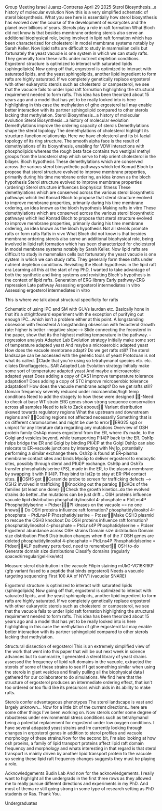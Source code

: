 Group Meeting
Israel Juarez-Contreras
April 29 2025
Sterol Biosynthesis…a history of molecular evolution 
Now this is a very  simplified schematic of sterol biosynthesis. What you see here is essentially how sterol biosynthesis has evolved over the course of the development of eukaryotes and the  planet over billions of years. 
Sterols play a role in raft formation
What Bloch did not know is that besides membrane ordering sterols also serve an additional biophysical role, being involved in lipid raft formation which has been characterized for cholesterol in model membrane systems notably by Sarah Keller. Now lipid rafts are difficult to study in mammalian cells but fortunately the yeast vacuole is one system in which we can study rafts. They generally form these rafts under nutrient depletion conditions. 
Ergosterol structure is optimized to interact with saturated lipids (sphingolipids)
Now going off that, ergosterol is optimized to interact with saturated lipids, and the yeast sphingolipids, another lipid ingredient to form rafts are highly saturated. If we completely genetically replace ergosterol with other eukaryotic sterols such as cholesterol or campesterol, we see that the vacuole fails to under lipid raft formation highlighting the structural requirement needed to form rafts. This idea has been theorized about 15 years ago and a model that has yet to be really looked into is here highlighting in this case the methylation of gthe ergosterol tail may enable better interaction with its partner sphingolipid compared to other sterols lacking that methylation. 
Sterol Biosynthesis…a history of molecular evolution 
Sterol Biosynthesis…a history of molecular evolution 
Demethylations improve the ordering capacity of sterols
Demethylations shape the sterol topology
The demethylations of cholesterol highlight its structure-function relationship. Here we have cholesterol and its bi-facial topology of its ring structure. The smooth alpha face is the result of demethylations of its biosynthesis, enabling for VDW interactions with phospholipids whereas the rough beta face contains two vestigial methyl groups from the lanosterol step which serve to help orient cholesterol in the bilayer. 
Bloch hypothesis
These demethylations which are conserved across the various sterol biosynthetic pathways which led Konrad Bloch to propose that sterol structure evolved to improve membrane properties, primarily during his time membrane ordering, an idea known as the bloch hypothesis 
Sterol structure evolved to improve membrane properties (ordering)
Sterol structure influences biophysical fitness
These demethylations which are conserved across the various sterol biosynthetic pathways which led Konrad Bloch to propose that sterol structure evolved to improve membrane properties, primarily during his time membrane ordering, an idea known as the bloch hypothesis 
Making rafts in vitro
These demethylations which are conserved across the various sterol biosynthetic pathways which led Konrad Bloch to propose that sterol structure evolved to improve membrane properties, primarily during his time membrane ordering, an idea known as the bloch hypothesis 
Not all sterols promote rafts or form rafts
Rafts in vivo
What Bloch did not know is that besides membrane ordering sterols also serve an additional biophysical role, being involved in lipid raft formation which has been characterized for cholesterol in model membrane systems notably by Sarah Keller. Now lipid rafts are difficult to study in mammalian cells but fortunately the yeast vacuole is one system in which we can study rafts. They generally form these rafts under nutrient depletion conditions. 
Revisiting the Bloch hypothesis in the lipid raft era
Learning all this at the start of my PhD, I wanted to take advantage of both the synthetic and living systems and revisiting Bloch's hypothesis in the context of lipid rafts. 
Generation of ERG library
Early pathway-ERG repression
Late pathway
Assessing ergosterol intermediates in vitro
Assessing ergosterol intermediates in vitro

This is where we talk about structural specificity for rafts

Schematic of using IPC and SM with GUVs laurdan etc. 
Basically hone in that it’s a strightfoward experiment with the exception of purifying out enough IPC…which isn’t a problem either at this point. 
A longstanding obsession with fecosterol
A longstanding obsession with fecosterol
Growth rate: higher is better
-negative slope--> Slide connecting the fecosterol in the paper, show that its the highest melting temperature in the pathway. 
-regression analysis
Adapted Lab Evolution strategy 
Initially make some sort of temperature adapted yeast
And maybe a microaerobic adapted yeast
How does the vacuole membrane adapt? Do we get rafts still?
The sterol landscape can be accessed with the genetic tools of yeast
Protozoan is not what its called. Clade that you're using so tetrahymanol species etc. etc.  cilates 
Dinoflaggetes...SAR
Adapted Lab Evolution strategy 
Initially make some sort of temperature adapted yeast
And maybe a microaerobic adapted yeast
Does adding a copy of CAS1 improve temperature tolerance adaptation?
Does adding a copy of STC improve microaerobic tolerance adaptation?
How does the vacuole membrane adapt? Do we get rafts still?
Domain frequency severely reduced under microaerobic/high temp conditions
Need to add the stragety to how these were designed -Need to check at base WT strain
ERG genes show strong sequence conservation across all samples
Need to talk to Zack aboout
Variant distribution skewed towards regulatory regions
What the upstream and downstream regions are? Coding regions not affected necessarily
Something that is on different chromosomes and might be due to errorERG25 sgd or uniprot for any literature data regarding any mutations 
Overview of OSH protein family
Osh4p moves ergosterol from the ER, where it’s made, to the Golgi and vesicles beyond, while transporting PI(4)P back to the ER. Osh1p helps bridge the ER and Golgi by binding PI(4)P at the Golgi Osh1p can also relocate to ER–vacuole junctions by interacting with Nvj1p, potentially performing a similar exchange there. Osh2p is found at ER–plasma membrane contact sites and binds Myo5p to deliver ergosterol to endocytic sites, possibly through sterol and PI(4)P exchange. Osh6p and Osh7p transfer phosphatidylserine (PS), made in the ER, to the plasma membrane by swapping it with PI(4)P. They bind to Ist2p to stay at ER–PM contact sites. OSH5 got Ceramide probe to screen for trafficking defects 
--> OSH2 involved in trafficking Knocking out the paralog dKOs of the families (at least one done) Check the growth kinetics..do the evolved strains do better…the mutations can be just drift…
OSH proteins influence vacuole lipid distribution 
phosphatidylinositol 4-phosphate = PtdLns4P
Phosphatidylserine = PtdserPI kinases on the vacuole == no one knows
Do OSH proteins influence raft formation?
phosphatidylinositol 4-phosphate = PtdLns4P
Phosphatidylserine = PtdserMake OSH3 plasmid to rescue the OSH3 knockout 
Do OSH proteins influence raft formation?
phosphatidylinositol 4-phosphate = PtdLns4P
Phosphatidylserine = Ptdser
Ergosterol abundance across OSH strains
Domain size distribution
Domain size distribution
Pho8 Distribution changes when 6 of the 7 OSH genes are deleted
phosphatidylinositol 4-phosphate = PtdLns4P
Phosphatidylserine = PtdserALP pathway perturbed, need to remember!
OSH to-do
Generate domain size distributions
Classify domains (regularly spaced/irregular/gel-like/etc)

Measure sterol distribution in the vacuole
Filipin staining
mUkG-VG16KRKP (gfp variant fused to a peptide that binds ergosterol)
Needs a vacuole targeting sequencing 
First 100 AA of NYV1 (vacuolar SNARE)


Ergosterol structure is optimized to interact with saturated lipids (sphingolipids)
Now going off that, ergosterol is optimized to interact with saturated lipids, and the yeast sphingolipids, another lipid ingredient to form rafts are highly saturated. If we completely genetically replace ergosterol with other eukaryotic sterols such as cholesterol or campesterol, we see that the vacuole fails to under lipid raft formation highlighting the structural requirement needed to form rafts. This idea has been theorized about 15 years ago and a model that has yet to be really looked into is here highlighting in this case the methylation of gthe ergosterol tail may enable better interaction with its partner sphingolipid compared to other sterols lacking that methylation. 

Structural dissection of ergosterol
This is an extremely simplified view of the work that went into this paper that will be out next week in science advances but to summarize, I generated a sterol library of yeast strains assessed the frequency of lipid raft domains in the vacuole, extracted the sterols of some of these strains to see if I get something similar when using the sterols in giant vesicles and finally pulling all the biophysical data I gathered for our collaborator to do simulations. We find here that the structure of ergosterol produces an intermediate ordering effect, that isn't too ordered or too fluid like its precursors which aids in its ability to make rafts. 

Sterols confer advantageous phenotypes
The sterol landscape is vast and largely unknown…
Now for a little bit of the current directions…here are some other things I've been working on. Now sterols confer some degree of robustness under environmental stress conditions such as tetrahymanol being a potential replacement for ergosterol under low oxygen conditions. I have several adapated yeast strains and Im currently looking through changes in ergosterol genes in addition to sterol profiles and vacuole morphology of these strains.Now for the second bit, I'm also looking at how osh proeins, a family of lipid transport proteins affect lipid raft domain frequency and morphology and whats interesting in that regard is that sterol transport is mainly driven by another lipid transport protein to the vacuole so seeing these lipid raft frequency changes suggests they must be playing a role. 

Acknowledgements
Budin Lab
And now for the acknowledgements. I really want to highlight all the undergrads in the first three rows as they allowed me to really pursue different directions and experiments in my PhD. And most of thema re still going strong in some type of research setting as PhD students or Ras. Thank You. 








Undergraduates







